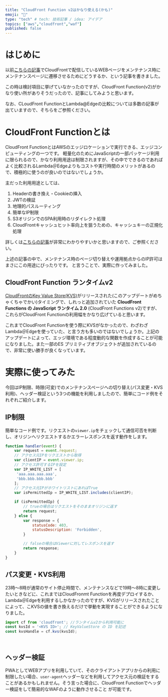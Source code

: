```yaml
---
title: "CloudFront Function v2はかなり使える(かも)"
emoji: "🌟"
type: "tech" # tech: 技術記事 / idea: アイデア
topics: ["aws","cloudfront","waf"]
published: false
---
```

# はじめに
以前[こちらの記事](https://zenn.dev/nnydtmg/articles/aws-cloudfront-maintenancepage)でCloudFrontで配信しているWEBページをメンテナンス時にメンテナンスページに遷移させるためにどうするか、という記事を書きました。

この時は検討項目に挙げていなかったのですが、CloudFront Function(v2)がかなり使い所がありそうだったので、記事にしてみようと思います。

なお、CLoudFront FunctionとLambda@Edgeの比較については多数の記事が出ていますので、そちらをご参照ください。

# CloudFront Functionとは
CloudFront FunctionとはAWSのエッジロケーションで実行できる、エッジコンピューティングの一つです。
軽量化のためにJavaScriptの一部パッケージ利用に限られるので、かなり利用用途は制限されますが、その中でできるのであればよく比較されるLambda＠Edgeよりもコストや実行時間のメリットがあるので、積極的に使うのが良いのではないでしょうか。

主だった利用用途としては、
1. Headerの書き換え・Cookieの挿入
2. JWTの検証
3. 地理的パスルーティング
4. 簡単なIP制限
5. S3オリジンでのSPA利用時のリダイレクト処理
6. CloudFrontキャッシュヒット率向上を狙うための、キャッシュキーの正規化処理

詳しくは[こちらの記事](https://dev.classmethod.jp/articles/cloudfront-functions-usecases/)が非常にわかりやすいかと思いますので、ご参照ください。

上述の記事の中で、メンテナンス時のページ切り替えや運用拠点からのIP許可はまさにこの用途にぴったりです。
と言うことで、実際に作ってみました。

## CloudFront Function ランタイムv2
[CloudFrontのKey Value Store(KVS)](https://aws.amazon.com/jp/about-aws/whats-new/2023/11/amazon-cloudfront-keyvaluestore-globally-managed-key-value-datastore/)がリリースされた(このアップデートがめちゃくちゃでかい)タイミングで、しれっと追加されていた **CloudFront Functions の JavaScript ランタイム 2.0** (CloudFront Functions v2)ですが、これらがCloudFront Functionの利用幅をかなり広げていると思います。

これまでCloudFront Functionを使う際にKVSがなかったので、わざわざLambda＠Edgeを使っていた、と言う方も多いのではないでしょうか。上記のアップデートによって、エッジ環境である程度動的な関数を作成することが可能になりました。また一部のES プリミティブオブジェクトが追加されているので、非常に使い勝手が良くなっています。


# 実際に使ってみた
今回はIP制限、時限(可変)でのメンテナンスページへの切り替え(パス変更・KVS利用)、ヘッダー検証という3つの機能を利用しましたので、簡単にコード例をそれぞれご紹介します。

## IP制限
簡単なコード例です。リクエストの`viewer.ip`をチェックして通信可否を判断し、オリジンへリクエストするかエラーレスポンスを返す動作をします。

```javascript
function handler(event) {
    var request = event.request;
    // アクセス元IPをリクエストから取得
    var clientIP = event.viewer.ip;
    // アクセス許可するIPを設定
    var IP_WHITE_LIST = [
     'aaa.aaa.aaa.aaa',
     'bbb.bbb.bbb.bbb'
    ];
    // アクセス元IPがホワイトリストにあればTrue
    var isPermittedIp = IP_WHITE_LIST.includes(clientIP);

    if (isPermittedIp) {
        // trueの場合はリクエストをそのままオリジンに返す
        return request;
    } else {
        var response = {
            statusCode: 403,
            statusDescription: 'Forbidden',
        }

        // falseの場合はViewerに対してレスポンスを返す
        return response;
    }
}
```

## パス変更・KVS利用
23時〜8時が通常のサイト停止時間で、メンテナンスなどで19時〜8時に変更したいときなどに、これまではCloudFronmt Functionを再度デプロイするか、Lambda＠Edgeを利用するしかなかったのですが、KVSがリリースされたことによって、こKVSの値を書き換えるだけで挙動を実現することができるようになりました。

```javascript
import cf from 'cloudfront'; //ランタイムv2から利用可能に
const kvsId = '<KVS ID>'; // KeyValueStore の ID を記述
const kvsHandle = cf.kvs(kvsId);




```


## ヘッダー検証
PWAとしてWEBアプリを利用していて、そのクライアントアプリからの利用に制限したい場合、`user-agent`ヘッダーなどを利用してアクセス元の検証をすることがあるかもしれません。そう言った場合に、CloudFront Functionでヘッダー検証をして簡易的なWAFのように動作させること
が可能です。

```


```


